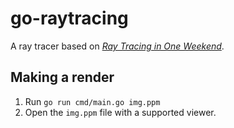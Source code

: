 # go-raytracing

A ray tracer based on [_Ray Tracing in One Weekend_](https://raytracing.github.io/books/RayTracingInOneWeekend.html).

## Making a render

1. Run `go run cmd/main.go img.ppm`
2. Open the `img.ppm` file with a supported viewer.